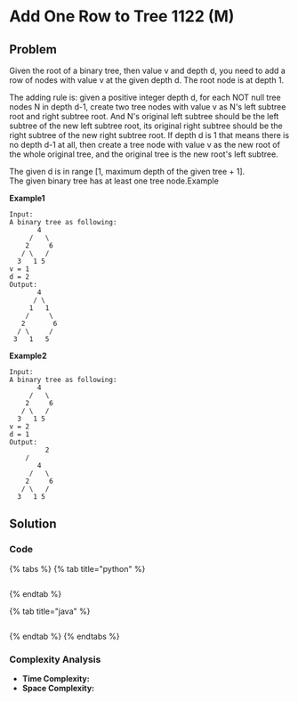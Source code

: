 # Add One Row to Tree 1122 \(M\)

## Problem

Given the root of a binary tree, then value v and depth d, you need to add a row of nodes with value v at the given depth d. The root node is at depth 1.

The adding rule is: given a positive integer depth d, for each NOT null tree nodes N in depth d-1, create two tree nodes with value v as N's left subtree root and right subtree root. And N's original left subtree should be the left subtree of the new left subtree root, its original right subtree should be the right subtree of the new right subtree root. If depth d is 1 that means there is no depth d-1 at all, then create a tree node with value v as the new root of the whole original tree, and the original tree is the new root's left subtree.

The given d is in range \[1, maximum depth of the given tree + 1\].  
The given binary tree has at least one tree node.Example

**Example1**

```text
Input: 
A binary tree as following:
       4
     /   \
    2     6
   / \   / 
  3   1 5   
v = 1
d = 2
Output: 
       4
      / \
     1   1
    /     \
   2       6
  / \     / 
 3   1   5   
```

**Example2**

```text
Input: 
A binary tree as following:
       4
     /   \
    2     6
   / \   / 
  3   1 5   
v = 2
d = 1
Output: 
         2
  	/
       4
     /   \
    2     6
   / \   / 
  3   1 5     
```

## Solution

### Code

{% tabs %}
{% tab title="python" %}
```python

```
{% endtab %}

{% tab title="java" %}
```

```
{% endtab %}
{% endtabs %}

### Complexity Analysis

* **Time Complexity:**
* **Space Complexity:**


